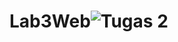 # Lab3Web![Tugas 2](https://user-images.githubusercontent.com/115134383/227842908-cb6acec7-7db0-4d4f-9619-e79e788bcfeb.jpg)
